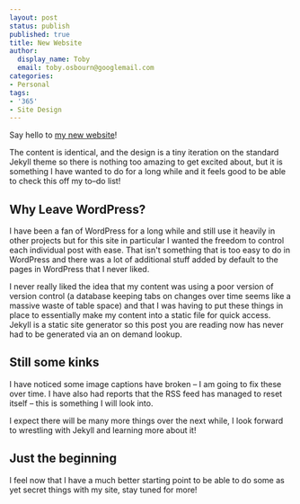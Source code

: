 ```yaml
---
layout: post
status: publish
published: true
title: New Website
author:
  display_name: Toby
  email: toby.osbourn@googlemail.com
categories:
- Personal
tags:
- '365'
- Site Design
---
```

Say hello to [my new website](http://tosbourn.com)!

The content is identical, and the design is a tiny iteration on the standard Jekyll theme so there is nothing too amazing to get excited about, but it is something I have wanted to do for a long while and it feels good to be able to check this off my to–do list!

## Why Leave WordPress?

I have been a fan of WordPress for a long while and still use it heavily in other projects but for this site in particular I wanted the freedom to control each individual post with ease. That isn't something that is too easy to do in WordPress and there was a lot of additional stuff added by default to the pages in WordPress that I never liked.

I never really liked the idea that my content was using a poor version of version control (a database keeping tabs on changes over time seems like a massive waste of table space) and that I was having to put these things in place to essentially make my content into a static file for quick access. Jekyll is a static site generator so this post you are reading now has never had to be generated via an on demand lookup.

## Still some kinks

I have noticed some image captions have broken – I am going to fix these over time. I have also had reports that the RSS feed has managed to reset itself – this is something I will look into.

I expect there will be many more things over the next while, I look forward to wrestling with Jekyll and learning more about it!

## Just the beginning

I feel now that I have a much better starting point to be able to do some as yet secret things with my site, stay tuned for more!

